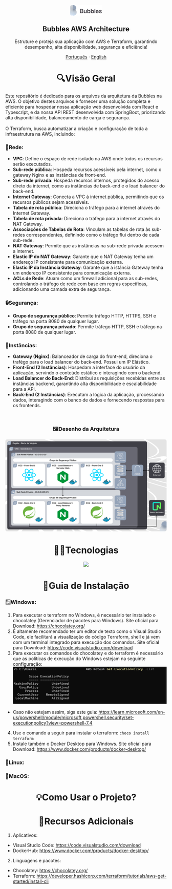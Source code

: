 <p align="center">
 <img width="100px" src="assets/bubbles_logo.png" align="center" alt="Bubbles Logo" />
 <h2 align="center">Bubbles AWS Architecture</h2>
 <p align="center">Estruture e proteja sua aplicação com AWS e Terraform, garantindo desempenho, alta disponibilidade, segurança e eficiência!</p>
 <p align="center">
    <a href="/docs/readme_pt-BR.md">Português</a>
    ·
    <a href="/docs/readme_en.md">English</a>
  </p>

# <div align="center">🔍Visão Geral</div>

<p align="left">
  Este repositório é dedicado para os arquivos da arquitetura da Bubbles na AWS. O objetivo destes arquivos é fornecer uma solução completa e eficiente para hospedar nossa aplicação        web desenvolvida com React e Typescript, e da nossa API REST desenvolvida com SpringBoot, priorizando alta disponibilidade, balanceamento de carga e segurança. <br><br>
  O Terraform, busca automatizar a criação e configuração de toda a infraestrutura na AWS, incluindo:
</p>

### **🛜Rede**:
  * **VPC**: Define o espaço de rede isolado na AWS onde todos os recursos serão executados.
  * **Sub-rede pública**: Hospeda recursos acessíveis pela internet, como o gateway Nginx e as instâncias de front-end.
  * **Sub-rede privada**: Hospeda recursos internos, protegidos do acesso direto da internet, como as instâncias de back-end e o load balancer do back-end.
  * **Internet Gateway**: Conecta a VPC à internet pública, permitindo que os recursos públicos sejam acessíveis.
  * **Tabela de rota pública**: Direciona o tráfego para a internet através do Internet Gateway.
  * **Tabela de rota privada**: Direciona o tráfego para a internet através do NAT Gateway.
  * **Associações de Tabelas de Rota**: Vinculam as tabelas de rota às sub-redes correspondentes, definindo como o tráfego flui dentro de cada sub-rede.
  * **NAT Gateway**: Permite que as instâncias na sub-rede privada acessem a internet.
  * **Elastic IP do NAT Gateway**: Garante que o NAT Gateway tenha um endereço IP consistente para comunicação externa.
  * **Elastic IP da Instância Gateway**: Garante que a istância Gateway tenha um endereço IP consistente para comunicação externa.
  * **ACLs de Rede**: Atuam como um firewall adicional para as sub-redes, controlando o tráfego de rede com base em regras específicas, adicionando uma camada extra de segurança.
### **🔒Segurança**:
  * **Grupo de segurança público**: Permite tráfego HTTP, HTTPS, SSH e tráfego na porta 8080 de qualquer lugar.
  * **Grupo de segurança privado**: Permite tráfego HTTP, SSH e tráfego na porta 8080 de qualquer lugar.
### **💾Instâncias**:
  * **Gateway (Nginx)**: Balanceador de carga do front-end, direciona o trafégo para o load balancer do back-end. Possui um IP Elástico.
  * **Front-End (2 Instâncias)**: Hospedam a interface do usuário da aplicação, servindo o conteúdo estático e interagindo com o backend.
  * **Load Balancer do Back-End**: Distribui as requisições recebidas entre as instâncias backend, garantindo alta disponibilidade e escalabilidade para a API.
  * **Back-End (2 Instâncias)**: Executam a lógica da aplicação, processando dados, interagindo com o banco de dados e fornecendo respostas para os frontends.
  
<br>

### <div align="center">🖼️Desenho da Arquitetura</div>
<div align="center">
  <img src="assets/diagrama_de_arquitetura.png" />
</div>

# <div align="center">👨‍💻Tecnologias</div>

<div align="center">
  <img src="https://skillicons.dev/icons?i=aws,ubuntu,terraform,docker,nginx,vim&theme=dark" />
</div>

# <div align="center">📖Guia de Instalação</div>
### 🪟Windows:
1. Para executar o terraform no Windows, é necessário ter instalado o chocolatey (Gerenciador de pacotes para Windows). Site oficial para Download: https://chocolatey.org/ 
2. É altamente recomendado ter um editor de texto como o Visual Studio Code, ele facilitará a visualização do código Terraform, shell e já vem com um terminal integrado para execução dos comandos. Site oficial para Download: https://code.visualstudio.com/download
3. Para executar os comandos do chocolatey e do terraform é necessário que as politícas de execução do Windows estejam na seguinte configuração: <img src="assets/politicas_de_execucao.jpg" />
  - Caso não estejam assim, siga este guia: https://learn.microsoft.com/en-us/powershell/module/microsoft.powershell.security/set-executionpolicy?view=powershell-7.4
4. Use o comando a seguir para instalar o terraform:
```choco install terraform``` 
5. Instale também o Docker Desktop para Windows. Site oficial para Download: https://www.docker.com/products/docker-desktop/

### 🐧Linux:

### 🍎MacOS:

# <div align="center">💡Como Usar o Projeto?</div>
# <div align="center">🔗Recursos Adicionais</div>
1. Aplicativos:
  - Visual Studio Code: https://code.visualstudio.com/download
  - DockerHub: https://www.docker.com/products/docker-desktop/

2. Linguagens e pacotes:  
  - Chocolatey: https://chocolatey.org/ 
  - Terraform: https://developer.hashicorp.com/terraform/tutorials/aws-get-started/install-cli
